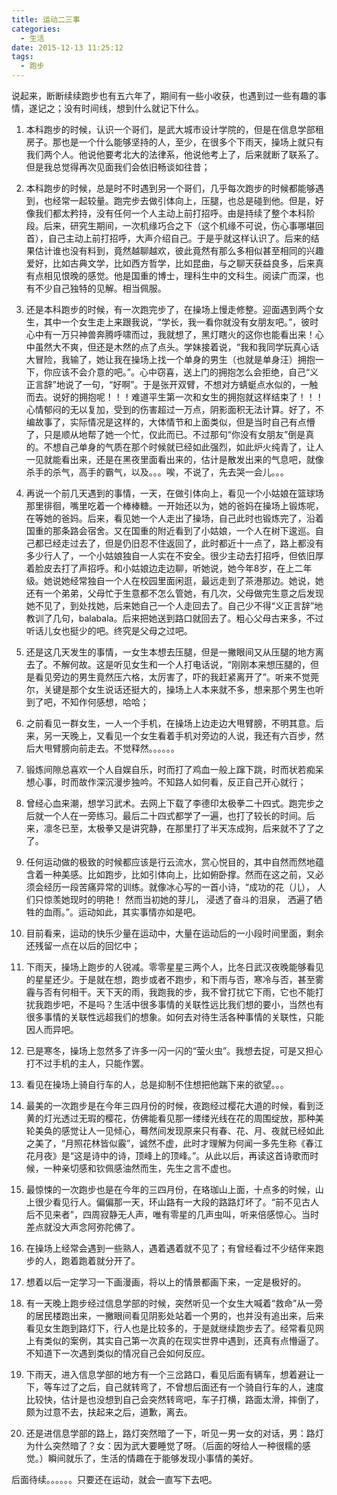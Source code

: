 ```yaml
---
title: 运动二三事
categories:
  - 生活
date: 2015-12-13 11:25:12
tags:
  - 跑步
---
```


说起来，断断续续跑步也有五六年了，期间有一些小收获，也遇到过一些有趣的事情，遂记之；没有时间线，想到什么就记下什么。

1.  本科跑步的时候，认识一个哥们，是武大城市设计学院的，但是在信息学部租房子。那也是一个什么能够坚持的人，至少，在很多个下雨天，操场上就只有我们两个人。他说他要考北大的法律系，他说他考上了，后来就断了联系了。但是我总觉得再次见面我们会依旧畅谈如往昔；

2.  本科跑步的时候，总是时不时遇到另一个哥们，几乎每次跑步的时候都能够遇到，也经常一起较量。跑完步去做引体向上，压腿，也总是碰到他。但是，好像我们都太矜持，没有任何一个人主动上前打招呼。由是持续了整个本科阶段。后来，研究生期间，一次机缘巧合之下（这个机缘不可说，伤心事哪堪回首），自己主动上前打招呼，大声介绍自己。于是乎就这样认识了。后来的结果估计谁也没有料到，竟然越聊越欢，彼此竟然有那么多相似甚至相同的兴趣爱好，比如古典文学，比如西方哲学，比如昆曲，与之聊天获益良多，后来真有点相见恨晚的感觉。他是国重的博士，理科生中的文科生。阅读广而深，也有不少自己独特的见解。相当佩服。

3.  还是本科跑步的时候，有一次跑完步了，在操场上慢走修整。迎面遇到两个女生，其中一个女生走上来跟我说，“学长，我一看你就没有女朋友吧。”，彼时心中有一万只神兽奔腾呼啸而过，我就想了，黑灯瞎火的这你也能看出来！心中虽然大不爽，但还是木然的点了点头。学妹接着说，“我和我同学玩真心话大冒险，我输了，她让我在操场上找一个单身的男生（也就是单身汪）拥抱一下，你应该不会介意的吧。”。心中窃喜，送上门的拥抱怎么会拒绝，自己“义正言辞”地说了一句，“好啊”。于是张开双臂，不想对方蜻蜓点水似的，一触而去。说好的拥抱呢！！！难道平生第一次和女生的拥抱就这样结束了！！！心情郁闷的无以复加，受到的伤害超过一万点，阴影面积无法计算。好了，不编故事了，实际情况是这样的，大体情节和上面类似，但是当时自己有点懵了，只是顺从地帮了她一个忙，仅此而已。不过那句“你没有女朋友”倒是真的。不想自己单身的气质在那个时候就已经如此强烈，如此炉火纯青了，让人一见就能看出来，还是在黑夜里面看出来的，估计是散发出来的气息吧，就像杀手的杀气，高手的霸气，以及。。。唉，不说了，先去哭一会儿。。。

4.  再说一个前几天遇到的事情，一天，在做引体向上，看见一个小姑娘在篮球场那里徘徊，嘴里吃着一个棒棒糖。一开始还以为，她的爸妈在操场上锻炼呢，在等她的爸妈。后来，看见她一个人走出了操场，自己此时也锻炼完了，沿着国重的那条路会宿舍。又在国重的附近看到了小姑娘，一个人在树下逡巡。自己都已经走过去了，但是仍旧忍不住返回了，此时都近十一点了，路上都没有多少行人了，一个小姑娘独自一人实在不安全。很少主动去打招呼，但依旧厚着脸皮去打了声招呼。和小姑娘边走边聊，听她说，她今年8岁，在上二年级。她说她经常独自一个人在校园里面闲逛，最远走到了茶港那边。她说，她还有一个弟弟，父母忙于生意都不怎么管她，有几次，父母做完生意之后发现她不见了，到处找她，后来她自己一个人走回去了。自己少不得“义正言辞”地教训了几句，balabala。后来把她送到路口就回去了。粗心父母古来多，不过听话儿女也挺少的吧。终究是父母之过吧。

5.  还是这几天发生的事情，一女生本想去压腿，但是一撇眼间又从压腿的地方离去了。不解何故。这是听见女生和一个人打电话说，“刚刚本来想压腿的，但是看见旁边的男生竟然压六格，太厉害了，吓的我赶紧离开了”。听来不觉莞尔，关键是那个女生说话还挺大的，操场上人本来就不多，想来那个男生也听到了吧，不知作何感想，哈哈；

6.  之前看见一群女生，一人一个手机，在操场上边走边大甩臂膀，不明其意。后来，另一天晚上，又看见一个女生看着手机对旁边的人说，我还有六百步，然后大甩臂膀向前走去。不觉释然。。。。。。

7.  锻炼间隙总喜欢一个人自娱自乐，时而打了鸡血一般上蹿下跳，时而状若痴呆想心事，时而故作深沉漫步独吟。不知路人如何看，反正自己开心就行；

8.  曾经心血来潮，想学习武术。去网上下载了李德印太极拳二十四式。跑完步之后就一个人在一旁练习。最后二十四式都学了一遍，也打了较长的时间。后来，凛冬已至，太极拳又是讲究静，在那里打了半天冻成狗，后来就不了了之了。

9.  任何运动做的极致的时候都应该是行云流水，赏心悦目的，其中自然而然地蕴含着一种美感。比如跑步，比如引体向上，比如俯卧撑。然而在这之前，又必须会经历一段苦痛异常的训练。就像冰心写的一首小诗，“成功的花（儿）， 人们只惊羡她现时的明艳！ 然而当初她的芽儿， 浸透了奋斗的泪泉， 洒遍了牺牲的血雨。”。运动如此，其实事情亦如是吧。

10.  目前看来，运动的快乐少量在运动中，大量在运动后的一小段时间里面，剩余还残留一点在以后的回忆中；

11.  下雨天，操场上跑步的人锐减。零零星星三两个人，比冬日武汉夜晚能够看见的星星还少。于是就在想，跑步或者不跑步，和下雨与否，寒冷与否，甚至雾霾与否有何相干。天下天的雨，我跑我的步，我不曾打扰它下雨，它也不能打扰我跑步吧，不是吗？生活中很多事情的关联性远比我们想的要小，当然也有很多事情的关联性远超我们的想象。如何去对待生活各种事情的关联性，只能因人而异吧。

12.  已是寒冬，操场上忽然多了许多一闪一闪的“萤火虫”。我想去捉，可是又担心打不过手机的主人，只能作罢。

13.  看见在操场上骑自行车的人，总是抑制不住想把他踹下来的欲望。。。

14.  最美的一次跑步是在今年三四月份的时候，夜跑经过樱花大道的时候，看到泛黄的灯光透过无瑕的樱花，仿佛能看见那一缕缕光线在花的周围绽放，那种美轮美奂的感觉让人一见倾心，蓦然间发现原来只有春、花、月、夜就已经如此之美了，“月照花林皆似霰”，诚然不虚，此时才理解为何闻一多先生称《春江花月夜》是“这是诗中的诗，顶峰上的顶峰。”。从此以后，再读这首诗歌而时候，一种亲切感和钦佩感油然而生，先生之言不虚也。

15.  最惊悚的一次跑步也是在今年的三四月份，在珞珈山上面，十点多的时候，山上很少看见行人。偏偏那一天，环山路有一大段的路路灯坏了。“前不见古人后不见来者”，四周寂静无人声，唯有零星的几声虫叫，听来倍感惊心。当时差点就没大声念阿弥陀佛了。

16.  在操场上经常会遇到一些熟人，遇着遇着就不见了；有曾经看过不少结伴来跑步的人，跑着跑着就分开了。

17.  想着以后一定学习一下画漫画，将以上的情景都画下来，一定是极好的。

18.  有一天晚上跑步经过信息学部的时候，突然听见一个女生大喊着“救命”从一旁的居民楼跑出来，一撇眼间看见阴影处站着一个男的，也并没有追出来，后来看见女生跑到路灯下，行人也是比较多的，于是就继续跑步去了。经常看见网上有类似的案例，其实自己第一次真的在现实世界中遇到，还真有点懵逼了。不知道下一次遇到类似的情况自己会如何反应。

19.  下雨天，进入信息学部的地方有一个三岔路口，看见后面有辆车，想着避让一下，等车过了之后，自己就转弯了，不曾想后面还有一个骑自行车的人，速度比较快，估计是也没想到自己会突然转弯吧，车子打横，路面太滑，摔倒了，颇为过意不去，扶起来之后，道歉，离去。

20.  还是进信息学部的路上，路灯突然暗了一下，听见一男一女的对话，男：路灯为什么突然暗了？女：因为武大要睡觉了呀。（后面的呀给人一种很糯的感觉。）瞬间就乐了，生活的情趣在于能够发现小事情的美好。


后面待续。。。。。。只要还在运动，就会一直写下去吧。
